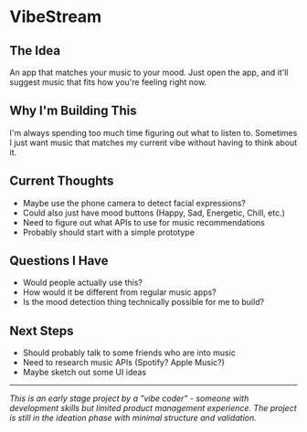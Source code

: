 # VibeStream

## The Idea
An app that matches your music to your mood. Just open the app, and it'll suggest music that fits how you're feeling right now.

## Why I'm Building This
I'm always spending too much time figuring out what to listen to. Sometimes I just want music that matches my current vibe without having to think about it.

## Current Thoughts
- Maybe use the phone camera to detect facial expressions?
- Could also just have mood buttons (Happy, Sad, Energetic, Chill, etc.)
- Need to figure out what APIs to use for music recommendations
- Probably should start with a simple prototype

## Questions I Have
- Would people actually use this?
- How would it be different from regular music apps?
- Is the mood detection thing technically possible for me to build?

## Next Steps
- Should probably talk to some friends who are into music
- Need to research music APIs (Spotify? Apple Music?)
- Maybe sketch out some UI ideas

---

*This is an early stage project by a "vibe coder" - someone with development skills but limited product management experience. The project is still in the ideation phase with minimal structure and validation.*